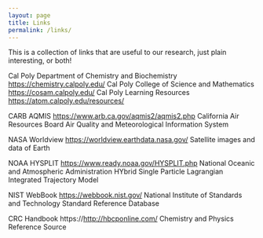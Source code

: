 ```yaml
---
layout: page
title: Links
permalink: /links/
---
```


This is a collection of links that are useful to our research, just plain interesting, or both!

Cal Poly Department of Chemistry and Biochemistry https://chemistry.calpoly.edu/
Cal Poly College of Science and Mathematics https://cosam.calpoly.edu/
Cal Poly Learning Resources https://atom.calpoly.edu/resources/

CARB AQMIS https://www.arb.ca.gov/aqmis2/aqmis2.php
California Air Resources Board
Air Quality and Meteorological Information System

NASA Worldview https://worldview.earthdata.nasa.gov/
Satellite images and data of Earth

NOAA HYSPLIT https://www.ready.noaa.gov/HYSPLIT.php
National Oceanic and Atmospheric Administration
HYbrid Single Particle Lagrangian Integrated Trajectory Model

NIST WebBook https://webbook.nist.gov/
National Institute of Standards and Technology
Standard Reference Database

CRC Handbook https://http://hbcponline.com/
Chemistry and Physics Reference Source



